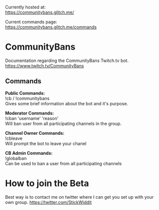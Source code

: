 Currently hosted at:                  
https://communitybans.glitch.me/

Current commands page:                   
https://communitybans.glitch.me/commands

# CommunityBans
Documentation regarding the CommunityBans Twitch.tv bot.
https://www.twitch.tv/CommunityBans

## Commands ##
**Public Commands:**  
!cb / !communitybans  
  Gives some brief information about the bot and it's purpose.
  
**Moderator Commands:**   
!cban 'username' 'reason'  
  Will ban user from all participating channels in the group.  
  
**Channel Owner Commands:**  
!cbleave  
  Will prompt the bot to leave your chanel
  
**CB Admin Commands:**  
!globalban   
  Can be used to ban a user from all participating channels  
  
# How to join the Beta
Best way is to contact me on twitter where I can get you set up with your own group.
https://twitter.com/StickWiddit
